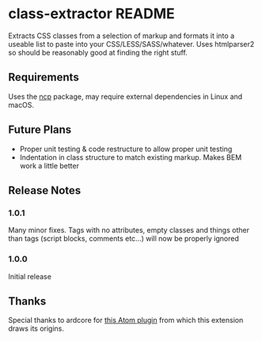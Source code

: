 # class-extractor README

Extracts CSS classes from a selection of markup and formats it into a useable list to paste into your CSS/LESS/SASS/whatever. Uses htmlparser2 so should be reasonably good at finding the right stuff.

## Requirements

Uses the [ncp](https://github.com/xavi-/node-copy-paste) package, may require external dependencies in Linux and macOS.

## Future Plans

- Proper unit testing & code restructure to allow proper unit testing
- Indentation in class structure to match existing markup. Makes BEM work a little better

## Release Notes

### 1.0.1

Many minor fixes. Tags with no attributes, empty classes and things other than tags (script blocks, comments etc...) will now be properly ignored

### 1.0.0

Initial release

## Thanks

Special thanks to ardcore for [this Atom plugin](https://github.com/ardcore/atom-html-to-css) from which this extension draws its origins.